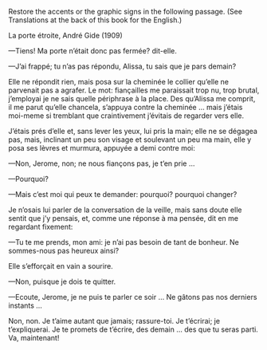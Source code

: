 Restore the accents or the graphic signs in the following passage. (See Translations at the back of this book for the English.)

La porte étroite, André Gide (1909)

—Tiens! Ma porte n’était donc pas fermée? dit-elle.

—J’ai frappé; tu n’as pas répondu, Alissa, tu sais que je pars demain?

Elle ne répondit rien, mais posa sur la cheminée le collier qu’elle ne parvenait pas a agrafer. Le mot: fiançailles me paraissait trop nu, trop brutal, j’employai je ne sais quelle périphrase à la place. Des qu’Alissa me comprit, il me parut qu’elle chancela, s’appuya contre la cheminée … mais j’étais moi-meme si tremblant que craintivement j’évitais de regarder vers elle.

J’étais prés d’elle et, sans lever les yeux, lui pris la main; elle ne se dégagea pas, mais, inclinant un peu son visage et soulevant un peu ma main, elle y posa ses lèvres et murmura, appuyée a demi contre moi:

—Non, Jerome, non; ne nous fiançons pas, je t’en prie … 

—Pourquoi?

—Mais c’est moi qui peux te demander: pourquoi? pourquoi changer?

Je n’osais lui parler de la conversation de la veille, mais sans doute elle sentit que j’y pensais, et, comme une réponse à ma pensée, dit en me regardant fixement:

—Tu te me prends, mon ami: je n’ai pas besoin de tant de bonheur. Ne sommes-nous pas heureux ainsi?

Elle s’efforçait en vain a sourire.

—Non, puisque je dois te quitter.

—Ecoute, Jerome, je ne puis te parler ce soir … Ne gâtons pas nos derniers instants …

Non, non. Je t’aime autant que jamais; rassure-toi. Je t’écrirai; je t’expliquerai. Je te promets de t’écrire, des demain … des que tu seras parti. Va, maintenant!